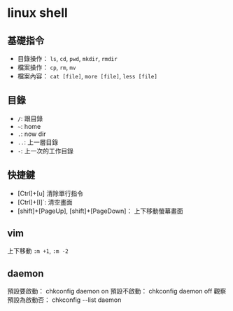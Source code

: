 # linux shell

## 基礎指令

* 目錄操作： `ls`, `cd`, `pwd`, `mkdir`, `rmdir`
* 檔案操作： `cp`, `rm`, `mv`
* 檔案內容： `cat [file]`, `more [file]`, `less [file]`

## 目錄

* `/`: 跟目錄
* `~`: home
* `.`: now dir
* `..`: 上一層目錄
* `-`: 上一次的工作目錄

## 快捷鍵

* [Ctrl]+[u] 清除單行指令
* [Ctrl]+[l]`: 清空畫面
* [shift]+[PageUp], [shift]+[PageDown]： 上下移動螢幕畫面

## vim

上下移動 `:m +1`, `:m -2`

## daemon

預設要啟動： chkconfig daemon on
預設不啟動： chkconfig daemon off
觀察預設為啟動否： chkconfig --list daemon